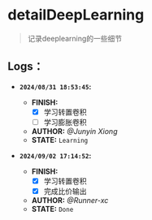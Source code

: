 # detailDeepLearning
> 记录deeplearning的一些细节

## Logs：

- **`2024/08/31 18:53:45`:**
    - **FINISH:** 
        - [x] 学习转置卷积
        - [ ] 学习膨胀卷积

    - **AUTHOR:**           *@Junyin Xiong*
    - **STATE:**             `Learning`

- **`2024/09/02 17:14:52`:**
    - **FINISH:** 
       - [x] 学习转置卷积
       - [x] 完成比价输出

    - **AUTHOR:**           *@Runner-xc*
    - **STATE:**             `Done`
